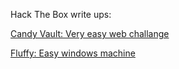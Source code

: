 
Hack The Box write ups:

[Candy Vault: Very easy web challange](CandyVault.md)

[Fluffy: Easy windows machine](Report.md)
